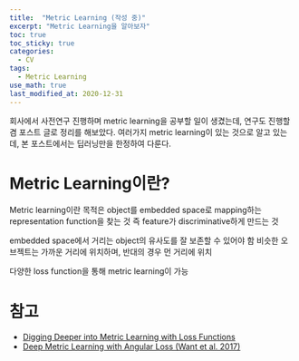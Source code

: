 ```yaml
---
title:  "Metric Learning (작성 중)"
excerpt: "Metric Learning을 알아보자"
toc: true
toc_sticky: true
categories:
  - CV
tags:
  - Metric Learning
use_math: true
last_modified_at: 2020-12-31
---
```


회사에서 사전연구 진행하며 metric learning을 공부할 일이 생겼는데, 연구도 진행할 겸 포스트 글로 정리를 해보았다. 여러가지 metric learning이 있는 것으로 알고 있는데, 본 포스트에서는 딥러닝만을 한정하여 다룬다.

# Metric Learning이란?

Metric learning이란
 목적은 object를 embedded space로 mapping하는 representation function을 찾는 것
즉 feature가 discriminative하게 만드는 것

embedded space에서 거리는 object의 유사도를 잘 보존할 수 있어야 함
비슷한 오브젝트는 가까운 거리에 위치하며, 반대의 경우 먼 거리에 위치

다양한 loss function을 통해 metric learning이 가능


# 참고

- [Digging Deeper into Metric Learning with Loss Functions](https://towardsdatascience.com/metric-learning-loss-functions-5b67b3da99a5)
- [Deep Metric Learning with Angular Loss (Want et al. 2017)](https://arxiv.org/pdf/1708.01682.pdf)